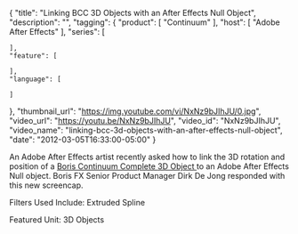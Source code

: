 {
  "title": "Linking BCC 3D Objects with an After Effects Null Object",
  "description": "",
  "tagging": {
    "product": [
      "Continuum"
    ],
    "host": [
      "Adobe After Effects"
    ],
    "series": [

    ],
    "feature": [

    ],
    "language": [

    ]
  },
  "thumbnail_url": "https://img.youtube.com/vi/NxNz9bJIhJU/0.jpg",
  "video_url": "https://youtu.be/NxNz9bJIhJU",
  "video_id": "NxNz9bJIhJU",
  "video_name": "linking-bcc-3d-objects-with-an-after-effects-null-object",
  "date": "2012-03-05T16:33:00-05:00"
}

An Adobe After Effects artist recently asked how to link the 3D rotation and position of a [ Boris Continuum Complete ](/products/continuum/) [ 3D Object ](/products/continuum-units/3d-objects/) to an Adobe After Effects Null object. Boris FX Senior Product Manager Dirk De Jong responded with this new screencap.

Filters Used Include: Extruded Spline

Featured Unit: 3D Objects


